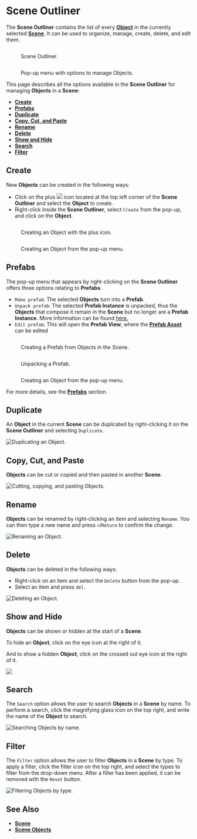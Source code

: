 # Scene Outliner

The **Scene Outliner** contains the list of every [**Object**](../objects-and-types/scene-objects/) in the currently selected [**Scene**](../objects-and-types/project-objects/scene.md). It can be used to organize, manage, create, delete, and edit them.

<div>

<figure><img src="../.gitbook/assets/scene-outliner_2_1.png" alt=""><figcaption><p>Scene Outliner.</p></figcaption></figure>

 

<figure><img src="../.gitbook/assets/scene-outliner_2_2.png" alt=""><figcaption><p>Pop-up menu with options to manage Objects.</p></figcaption></figure>

</div>

This page describes all the options available in the **Scene Outliner** for managing **Objects** in a **Scene**:

* [**Create**](scene-outliner.md#create)
* [**Prefabs**](scene-outliner.md#prefabs)
* [**Duplicate**](scene-outliner.md#duplicate)
* [**Copy, Cut, and Paste**](scene-outliner.md#copy-cut-and-paste)
* [**Rename**](scene-outliner.md#rename)
* [**Delete**](scene-outliner.md#delete)
* [**Show and Hide**](scene-outliner.md#show-and-hide)
* [**Search**](scene-outliner.md#search)
* [**Filter**](scene-outliner.md#filter)

## Create

New **Objects** can be created in the following ways:

* Click on the plus ![](<../.gitbook/assets/plusIcon (4) (4) (4) (4) (4) (4) (4) (4) (1) (2) (1) (5).PNG>) icon located at the top left corner of the **Scene Outliner** and select the **Object** to create.
* Right-click inside the **Scene Outliner**, select `Create` from the pop-up, and click on the **Object**.

<div>

<figure><img src="../.gitbook/assets/sceneoutlinercreate1again.png" alt=""><figcaption><p>Creating an Object with the plus icon.</p></figcaption></figure>

 

<figure><img src="../.gitbook/assets/sceneoutlinercreate2again.png" alt=""><figcaption><p>Creating an Object from the pop-up menu.</p></figcaption></figure>

</div>

## Prefabs

The pop-up menu that appears by right-clicking on the **Scene Outliner** offers three options relating to **Prefabs**.

* `Make prefab`: The selected **Objects** turn into a **Prefab**.
* `Unpack prefab`: The selected **Prefab Instance** is unpacked, thus the **Objects** that compose it remain in the **Scene** but no longer are a **Prefab Instance**. More information can be found [here.](../objects-and-types/prefabs/creating-and-using-prefabs.md#unpacking-a-prefab)
* `Edit prefab`: This will open the **Prefab View**, where the [**Prefab Asset**](../objects-and-types/prefabs/creating-and-using-prefabs.md#editing-the-prefab-asset) can be edited

<div>

<figure><img src="../.gitbook/assets/scene-outliner-makeprefab.gif" alt=""><figcaption><p>Creating a Prefab from Objects in the Scene.</p></figcaption></figure>

 

<figure><img src="../.gitbook/assets/scene-outliner-unpackprefab.gif" alt=""><figcaption><p>Unpacking a Prefab.</p></figcaption></figure>

 

<figure><img src="../.gitbook/assets/scene-outliner-editprefab.gif" alt=""><figcaption><p>Creating an Object from the pop-up menu.</p></figcaption></figure>

</div>

For more details, see the [**Prefabs**](../objects-and-types/prefabs/) section.

## Duplicate

An **Object** in the current **Scene** can be duplicated by right-clicking it on the **Scene Outliner** and selecting `Duplicate`.

![Duplicating an Object.](../.gitbook/assets/sceneoutlinerduplicate.gif)

## Copy, Cut, and Paste

**Objects** can be cut or copied and then pasted in another **Scene**.

![Cutting, copying, and pasting Objects.](../.gitbook/assets/scene-outliner-cutcopypaste.gif)

## Rename

**Objects** can be renamed by right-clicking an item and selecting `Rename`. You can then type a new name and press **`⏎`**/`Return` to confirm the change.

![Renaming an Object.](../.gitbook/assets/sceneoutlinerrename.gif)

## Delete

**Objects** can be deleted in the following ways:

* Right-click on an item and select the `Delete` button from the pop-up.
* Select an item and press `del`.

![Deleting an Object.](../.gitbook/assets/scene-outliner-delete.gif)

## Show and Hide

**Objects** can be shown or hidden at the start of a **Scene**.

To hide an **Object**, click on the eye icon at the right of it.

And to show a hidden **Object**, click on the crossed out eye icon at the right of it.

![](../.gitbook/assets/show-and-hide-cropped.gif)

## Search

The `Search` option allows the user to search **Objects** in a **Scene** by name. To perform a search, click the magnifying glass icon on the top right, and write the name of the **Object** to search.

![Searching Objects by name.](../.gitbook/assets/scene-outliner-search.gif)

## Filter

The `Filter` option allows the user to filter **Objects** in a **Scene** by type. To apply a filter, click the filter icon on the top right, and select the types to filter from the drop-down menu. After a filter has been applied, it can be removed with the `Reset` button.

![Filtering Objects by type.](../.gitbook/assets/sceneoutlinersearch.gif)

## See Also

* [**Scene**](../objects-and-types/project-objects/scene.md)
* [**Scene Objects**](../objects-and-types/scene-objects/)
